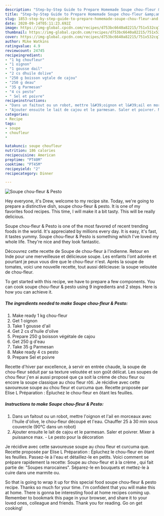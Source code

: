 ```yaml
---
description: "Step-by-Step Guide to Prepare Homemade Soupe chou-fleur &amp;amp; Pesto"
title: "Step-by-Step Guide to Prepare Homemade Soupe chou-fleur &amp;amp; Pesto"
slug: 1853-step-by-step-guide-to-prepare-homemade-soupe-chou-fleur-and-amp-pesto
date: 2020-09-14T05:11:23.692Z
image: https://img-global.cpcdn.com/recipes/d753bc6640a82215/751x532cq70/soupe-chou-fleur-pesto-photo-principale-de-la-recette.jpg
thumbnail: https://img-global.cpcdn.com/recipes/d753bc6640a82215/751x532cq70/soupe-chou-fleur-pesto-photo-principale-de-la-recette.jpg
cover: https://img-global.cpcdn.com/recipes/d753bc6640a82215/751x532cq70/soupe-chou-fleur-pesto-photo-principale-de-la-recette.jpg
author: Mike Watkins
ratingvalue: 4.9
reviewcount: 24745
recipeingredient:
- "1 kg choufleur"
- "1 oignon"
- "1 gousse dail"
- "2 cs dhuile dolive"
- "250 g boisson vgtale de cajou"
- "250 g deau"
- "35 g Parmesan"
- "4 cs pesto"
- " Sel et poivre"
recipeinstructions:
- "Dans un faitout ou un robot, mettre l&#39;oignon et l&#39;ail en morceaux avec l&#39;huile d&#39;olive, le chou-fleur découpé et l&#39;eau. Chauffer 25 à 30 min sous couvercle (90°C dans un robot)"
- "Ajouter ensuite le lait de cajou et le parmesan. Saler et poivrer. Mixer à puissance max. Le pesto pour la décoration"
categories:
- Recipe
tags:
- soupe
- choufleur
- 

katakunci: soupe choufleur  
nutrition: 186 calories
recipecuisine: American
preptime: "PT40M"
cooktime: "PT45M"
recipeyield: "2"
recipecategory: Dinner

---
```



![Soupe chou-fleur &amp; Pesto](https://img-global.cpcdn.com/recipes/d753bc6640a82215/751x532cq70/soupe-chou-fleur-pesto-photo-principale-de-la-recette.jpg)

Hey everyone, it's Drew, welcome to my recipe site. Today, we're going to prepare a distinctive dish, soupe chou-fleur &amp; pesto. It is one of my favorites food recipes. This time, I will make it a bit tasty. This will be really delicious.

Soupe chou-fleur &amp; Pesto is one of the most favored of recent trending foods in the world. It's appreciated by millions every day. It is easy, it's fast, it tastes yummy. Soupe chou-fleur &amp; Pesto is something which I've loved my whole life. They're nice and they look fantastic.

Découvrez cette recette de Soupe de chou-fleur à l&#39;indienne. Retour en Inde pour une merveilleuse et délicieuse soupe. Les enfants l&#39;ont adorée et pourtant je peux vous dire que le chou-fleur n&#39;est. Après la soupe de tomates, voici une nouvelle recette, tout aussi délicieuse: la soupe veloutée de chou-fleur.


To get started with this recipe, we have to prepare a few components. You can cook soupe chou-fleur &amp; pesto using 9 ingredients and 2 steps. Here is how you can achieve it.

<!--inarticleads1-->

##### The ingredients needed to make Soupe chou-fleur &amp; Pesto:

1. Make ready 1 kg chou-fleur
1. Get 1 oignon
1. Take 1 gousse d&#39;ail
1. Get 2 cs d&#39;huile d&#39;olive
1. Prepare 250 g boisson végétale de cajou
1. Get 250 g d&#39;eau
1. Take 35 g Parmesan
1. Make ready 4 cs pesto
1. Prepare  Sel et poivre


Recette d&#39;hiver par excellence, à servir en entrée chaude, la soupe de chou-fleur séduit par sa texture veloutée et son goût délicat. Les soupes de chou fleur j&#39;en ai aussi proposé que ça soit la crème de chou fleur ou encore la soupe classique au chou fleur rôti. Je récidive avec cette savoureuse soupe au chou fleur et curcuma que. Recette proposée par Elise L Préparation : Épluchez le chou-fleur en ôtant les feuilles. 

<!--inarticleads2-->

##### Instructions to make Soupe chou-fleur &amp; Pesto:

1. Dans un faitout ou un robot, mettre l&#39;oignon et l&#39;ail en morceaux avec l&#39;huile d&#39;olive, le chou-fleur découpé et l&#39;eau. Chauffer 25 à 30 min sous couvercle (90°C dans un robot)
1. Ajouter ensuite le lait de cajou et le parmesan. Saler et poivrer. Mixer à puissance max. - Le pesto pour la décoration


Je récidive avec cette savoureuse soupe au chou fleur et curcuma que. Recette proposée par Elise L Préparation : Épluchez le chou-fleur en ôtant les feuilles. Passez-le à l&#39;eau et détaillez-le en petits. Voici comment se prépare rapidement la recette: Soupe au chou-fleur et à la crème , qui fait partie de: &#34;Soupes marocaines&#34;. Séparez-le en bouquets et mettez-le à cuire dans une marmite ou. 

So that is going to wrap it up for this special food soupe chou-fleur &amp; pesto recipe. Thanks so much for your time. I'm confident that you will make this at home. There is gonna be interesting food at home recipes coming up. Remember to bookmark this page in your browser, and share it to your loved ones, colleague and friends. Thank you for reading. Go on get cooking!
